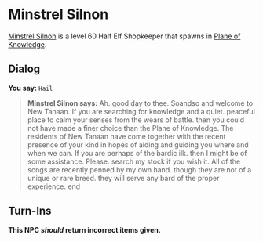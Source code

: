 # Minstrel Silnon



[Minstrel Silnon](/npc/202231) is a level 60 Half Elf Shopkeeper that spawns in [Plane of Knowledge](/zone/202).



## Dialog

**You say:** `Hail`



>**Minstrel Silnon says:** Ah. good day to thee. Soandso and welcome to New Tanaan. If you are searching for knowledge and a quiet. peaceful place to calm your senses from the wears of battle. then you could not have made a finer choice than the Plane of Knowledge. The residents of New Tanaan have come together with the recent presence of your kind in hopes of aiding and guiding you where and when we can. If you are perhaps of the bardic ilk. then I might be of some assistance. Please. search my stock if you wish it. All of the songs are recently penned by my own hand. though they are not of a unique or rare breed. they will serve any bard of the proper experience.
end



## Turn-Ins



**This NPC *should* return incorrect items given.**





